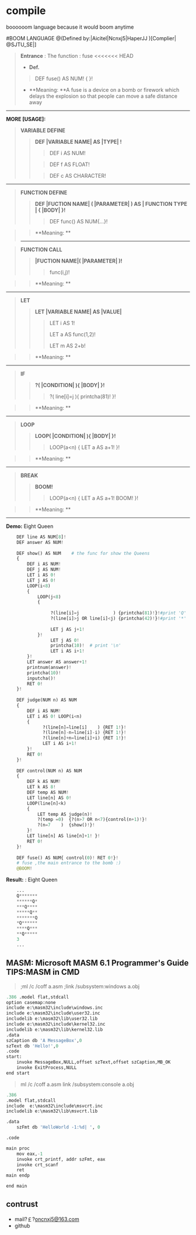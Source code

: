 # compile
boooooom language because it would boom anytime

#BOOM LANGUAGE
@(Defined by:|Aicitel|Ncnxj5|HaperJJ )[Complier| @SJTU_SE|]
>**Entrance** : The function : fuse
<<<<<<< HEAD
>- **Def.** 
>>DEF fuse() AS NUM! { }! 
>
>- **Meaning:  **A fuse is a device on a bomb or firework which delays the explosion so that people can move a safe distance away
****
**MORE [USAGE]:**

>**VARIABLE DEFINE** 
>>**DEF |VARIABLE NAME| AS |TYPE| !**
>>
>>>DEF i AS NUM!
>>
>>>DEF f AS FLOAT!
>>
>>>DEF c  AS CHARACTER!
****

>**FUNCTION DEFINE** 
>>**DEF |FUCTION NAME|    ( |PARAMETER| ) AS | FUNCTION TYPE |  {  |BODY|  }!**
>>
>>>DEF func() AS NUM{...}!

>>**Meaning:  **
>****

>**FUNCTION CALL** 
>>**|FUCTION NAME|( |PARAMETER| )!**
>>
>>>func(i,j)!

>>**Meaning:  **
****

>**LET** 
>>**LET |VARIABLE NAME|   AS  |VALUE|**
>>
>>>LET i AS 1!
>>>
>>>LET a AS func(1,2)!
>>>
>>>LET m AS 2+b!

>>**Meaning:  **
****

>**IF** 
>>**?( |CONDITION| ){ |BODY| }!**
>>
>>>?(   line[i]=j   ){   printcha(81)!   }!

>>**Meaning:  **
****

>**LOOP** 
>>**LOOP( |CONDITION| ){ |BODY| }!**
>>
>>>LOOP(a<n)  {  LET a AS a+1!   }!

>>**Meaning:  **
****

>**BREAK** 
>>**BOOM!**
>>
>>>LOOP(a<n)  {  LET a AS a+1! BOOM!  }!

>>**Meaning:  **

****


**Demo:**  Eight Queen
``` python
	DEF line AS NUM[8]!
	DEF answer AS NUM!
	
	DEF show() AS NUM    # the func for show the Queens
	{ 
		DEF i AS NUM! 
		DEF j AS NUM! 
		LET i AS 0! 
		LET j AS 0! 
		LOOP(i<8) 
		{  
			LOOP(j<8)  
			{
			
				 ?(line[i]=j             ) {printcha(81)!}!#print 'Q'
				 ?(line[i]>j OR line[i]<j) {printcha(42)!}!#print '*'  
				  
				 LET j AS j+1! 
			}!  
				 LET j AS 0!  
				 printcha(10)!  # print '\n'
				 LET i AS i+1! 
		}! 
		LET answer AS answer+1! 
		printnum(answer)! 
		printcha(10)! 
		inputcha()! 
		RET 0!
	}!
	
	DEF judge(NUM n) AS NUM
	{ 
		DEF i AS NUM! 
		LET i AS 0! LOOP(i<n) 
		{
			  ?(line[n]=line[i]    ) {RET 1!}!  
			  ?(line[n]-n=line[i]-i) {RET 1!}!  
			  ?(line[n]+n=line[i]+i) {RET 1!}!  
			  LET i AS i+1! 
		}! 
		RET 0!
	}!
	
	DEF control(NUM n) AS NUM
	{ 
		DEF k AS NUM! 
		LET k AS 8! 
		DEF temp AS NUM! 
		LET line[n] AS 0! 
		LOOP(line[n]<k) 
		{  
			LET temp AS judge(n)!  
			?(temp =0)  {?(n>7 OR n<7){control(n+1)!}!
			?(n=7    )  {show()!}!  
		}!  
		LET line[n] AS line[n]+1! }! 
		RET 0!
	}!
	
	DEF fuse() AS NUM{ control(0)! RET 0!}!
	# fuse ,the main entrance to the bomb :)
	@BOOM!
```

**Result:** : Eight Queen
``` python
	...
	Q*******
	******Q*
	***Q****
	*****Q**
	*******Q
	*Q******
	****Q***
	**Q*****
	3
	...
```
**MASM:** Microsoft MASM 6.1 Programmer's Guide 
TIPS:MASM in CMD
------------------------------------------
>;ml /c /coff a.asm
>;link /subsystem:windows a.obj
``` python
.386 .model flat,stdcall 
option casemap:none 
include e:\masm32\include\windows.inc 
include e:\masm32\include\user32.inc 
includelib e:\masm32\lib\user32.lib 
include e:\masm32\include\kernel32.inc 
includelib e:\masm32\lib\kernel32.lib 
.data 
szCaption db 'A MessageBox',0 
szText db 'Hello!',0  
.code 
start:   
	invoke MessageBox,NULL,offset szText,offset szCaption,MB_OK   
	invoke ExitProcess,NULL 
end start
```

>ml /c /coff a.asm
>link /subsystem:console a.obj

``` python
.386 
.model flat,stdcall
include  e:\masm32\include\msvcrt.inc
includelib e:\masm32\lib\msvcrt.lib

.data 
	szFmt db 'HelloWorld -1:%d| ', 0

.code

main proc 
	mov eax,-1 
	invoke crt_printf, addr szFmt, eax 
	invoke crt_scanf    
	ret
main endp

end main
``` 

## contrust
- mail?￡?oncnxj5@163.com
- github

